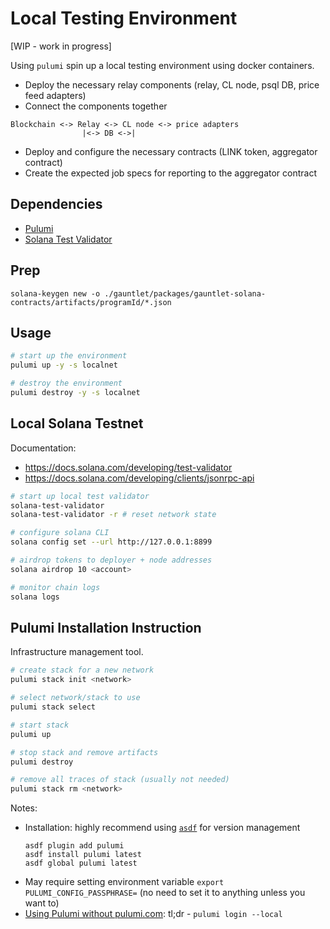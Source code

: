 # Local Testing Environment

[WIP - work in progress]

Using `pulumi` spin up a local testing environment using docker containers.
- Deploy the necessary relay components (relay, CL node, psql DB, price feed adapters)
- Connect the components together
```
Blockchain <-> Relay <-> CL node <-> price adapters
                |<-> DB <->|
```

- Deploy and configure the necessary contracts (LINK token, aggregator contract)
- Create the expected job specs for reporting to the aggregator contract

## Dependencies
- [Pulumi](#pulumi-installation-instruction)
- [Solana Test Validator](#local-solana-testnet)

## Prep
```
solana-keygen new -o ./gauntlet/packages/gauntlet-solana-contracts/artifacts/programId/*.json
```

## Usage
```bash
# start up the environment
pulumi up -y -s localnet

# destroy the environment
pulumi destroy -y -s localnet
```

## Local Solana Testnet
Documentation:
* https://docs.solana.com/developing/test-validator
* https://docs.solana.com/developing/clients/jsonrpc-api

```bash
# start up local test validator
solana-test-validator
solana-test-validator -r # reset network state

# configure solana CLI
solana config set --url http://127.0.0.1:8899

# airdrop tokens to deployer + node addresses
solana airdrop 10 <account>

# monitor chain logs
solana logs
```

## Pulumi Installation Instruction
Infrastructure management tool.

```bash
# create stack for a new network
pulumi stack init <network>

# select network/stack to use
pulumi stack select

# start stack
pulumi up

# stop stack and remove artifacts
pulumi destroy

# remove all traces of stack (usually not needed)
pulumi stack rm <network>
```

Notes:
* Installation: highly recommend using [`asdf`](https://asdf-vm.com/) for version management
   ```
   asdf plugin add pulumi
   asdf install pulumi latest
   asdf global pulumi latest
   ```
* May require setting environment variable `export PULUMI_CONFIG_PASSPHRASE=` (no need to set it to anything unless you want to)
* [Using Pulumi without pulumi.com](https://www.pulumi.com/docs/troubleshooting/faq/#can-i-use-pulumi-without-depending-on-pulumicom): tl;dr - `pulumi login --local`
